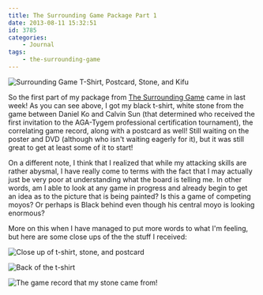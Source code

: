 ```yaml
---
title: The Surrounding Game Package Part 1
date: 2013-08-11 15:32:51
id: 3785
categories:
	- Journal
tags:
	- the-surrounding-game
---
```


![Surrounding Game T-Shirt, Postcard, Stone, and Kifu](/images/2013/08/surroundinggamepackage1.jpg)

So the first part of my package from [The Surrounding Game](http://www.surroundinggamemovie.com) came in last week! As you can see above, I got my black t-shirt, white stone from the game between Daniel Ko and Calvin Sun (that determined who received the first invitation to the AGA-Tygem professional certification tournament), the correlating game record, along with a postcard as well! Still waiting on the poster and DVD (although who isn't waiting eagerly for it), but it was still great to get at least some of it to start!

On a different note, I think that I realized that while my attacking skills are rather abysmal, I have really come to terms with the fact that I may actually just be very poor at understanding what the board is telling me. In other words, am I able to look at any game in progress and already begin to get an idea as to the picture that is being painted? Is this a game of competing moyos? Or perhaps is Black behind even though his central moyo is looking enormous?

More on this when I have managed to put more words to what I'm feeling, but here are some close ups of the the stuff I received:

![Close up of t-shirt, stone, and postcard](/images/2013/08/surroundinggamepackage2.jpg)

![Back of the t-shirt](/images/2013/08/surroundinggamepackage3.jpg)

![The game record that my stone came from!](/images/2013/08/surroundinggamepackage4.jpg)
